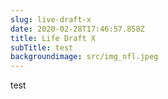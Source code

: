 ```yaml
---
slug: live-draft-x
date: 2020-02-28T17:46:57.858Z
title: Life Draft X
subTitle: test
backgroundimage: src/img_nfl.jpeg
---
```

test
